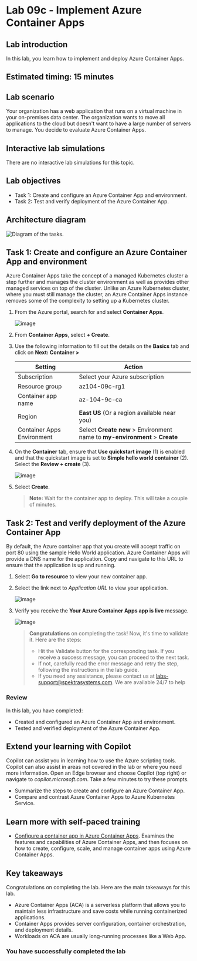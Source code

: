 # Lab 09c - Implement Azure Container Apps

## Lab introduction

In this lab, you learn how to implement and deploy Azure Container Apps.

## Estimated timing: 15 minutes

## Lab scenario

Your organization has a web application that runs on a virtual machine in your on-premises data center. The organization wants to move all applications to the cloud but doesn't want to have a large number of servers to manage. You decide to evaluate Azure Container Apps.

## Interactive lab simulations

There are no interactive lab simulations for this topic. 

## Lab objectives

- Task 1: Create and configure an Azure Container App and environment.
- Task 2: Test and verify deployment of the Azure Container App.

## Architecture diagram

![Diagram of the tasks.](./media/az104-lab09b-aca-architecture.png)

## Task 1: Create and configure an Azure Container App and environment

Azure Container Apps take the concept of a managed Kubernetes cluster a step further and manages the cluster environment as well as provides other managed services on top of the cluster. Unlike an Azure Kubernetes cluster, where you must still manage the cluster, an Azure Container Apps instance removes some of the complexity to setting up a Kubernetes cluster.

1. From the Azure portal, search for and select **Container Apps**.

   ![image](./media/l9-image29.png)
   
1. From **Container Apps**, select **+ Create**.

1. Use the following information to fill out the details on the **Basics** tab and click on **Next: Container >**

    | Setting | Action |
    |---|---|
    | Subscription | Select your Azure subscription |
    | Resource group | az104-09c-rg1 |
    | Container app name |  az-104-9c-ca |
    | Region    | **East US** (Or a region available near you) |
    | Container Apps Environment |  Select **Create new** > Environment name to **my-environment** > **Create** |
   
1. On the **Container** tab, ensure that **Use quickstart image** (1) is enabled and that the quickstart image is set to **Simple hello world container** (2). Select the **Review + create** (3). 

   ![image](./media/az-104z3.png)

1. Select **Create**.

    >**Note:** Wait for the container app to deploy. This will take a couple of minutes. 
 
## Task 2: Test and verify deployment of the Azure Container App

By default, the Azure container app that you create will accept traffic on port 80 using the sample Hello World application. Azure Container Apps will provide a DNS name for the application. Copy and navigate to this URL to ensure that the application is up and running.

1. Select **Go to resource** to view your new container app.

1. Select the link next to *Application URL* to view your application.

   ![image](./media/l9-image30.png)

1. Verify you receive the **Your Azure Container Apps app is live** message.
   
   ![image](./media/lab09-new-6.png)

   > **Congratulations** on completing the task! Now, it's time to validate it. Here are the steps:
   > - Hit the Validate button for the corresponding task. If you receive a success message, you can proceed to the next task. 
   > - If not, carefully read the error message and retry the step, following the instructions in the lab guide.
   > - If you need any assistance, please contact us at labs-support@spektrasystems.com. We are available 24/7 to help

   <validation step="a44b06f7-b794-410a-8f4a-149c92269c02" />

### Review
In this lab, you have completed:
- Created and configured an Azure Container App and environment.
- Tested and verified deployment of the Azure Container App.

## Extend your learning with Copilot
Copilot can assist you in learning how to use the Azure scripting tools. Copilot can also assist in areas not covered in the lab or where you need more information. Open an Edge browser and choose Copilot (top right) or navigate to *copilot.microsoft.com*. Take a few minutes to try these prompts.

+ Summarize the steps to create and configure an Azure Container App.
+ Compare and contrast Azure Container Apps to Azure Kubernetes Service.

## Learn more with self-paced training

+ [Configure a container app in Azure Container Apps](https://learn.microsoft.com/training/modules/configure-container-app-azure-container-apps/). Examines the features and capabilities of Azure Container Apps, and then focuses on how to create, configure, scale, and manage container apps using Azure Container Apps.

## Key takeaways

Congratulations on completing the lab. Here are the main takeaways for this lab. 

+ Azure Container Apps (ACA) is a serverless platform that allows you to maintain less infrastructure and save costs while running containerized applications.
+ Container Apps provides server configuration, container orchestration, and deployment details. 
+ Workloads on ACA are usually long-running processes like a Web App.

### You have successfully completed the lab


     
